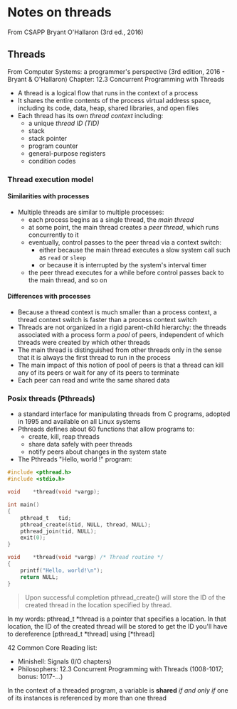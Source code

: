 # Notes on threads
From CSAPP Bryant O'Hallaron (3rd ed., 2016)

## Threads
From Computer Systems: a programmer's perspective (3rd edition, 2016 - Bryant & O'Hallaron)
Chapter: 12.3 Concurrent Programming with Threads

- A thread is a logical flow that runs in the context of a process
- It shares the entire contents of the process virtual address space, including its code, data, heap, shared libraries, and open files
- Each thread has its own *thread context* including:
	- a unique *thread ID (TID)*
	- stack
	- stack pointer
	- program counter
	- general-purpose registers
	- condition codes

### Thread execution model
#### Similarities with processes
- Multiple threads are similar to multiple processes:
	- each process begins as a single thread, the *main thread*
	- at some point, the main thread creates a *peer thread*, which runs concurrently to it
	- eventually, control passes to the peer thread via a context switch:
		- either because the main thread executes a slow system call such as `read` or `sleep`
		- or because it is interrupted by the system's interval timer
	- the peer thread executes for a while before control passes back to the main thread, and so on

#### Differences with processes
- Because a thread context is much smaller than a process context, a thread context switch is faster than a process context switch
- Threads are not organized in a rigid parent-child hierarchy: the threads associated with a process form a *pool* of peers, independent of which threads were created by which other threads
- The main thread is distinguished from other threads only in the sense that it is always the first thread to run in the process
- The main impact of this notion of pool of peers is that a thread can kill any of its peers or wait for any of its peers to terminate
- Each peer can read and write the same shared data

### Posix threads (Pthreads)
- a standard interface for manipulating threads from C programs, adopted in 1995 and available on all Linux systems
- Pthreads defines about 60 functions that allow programs to:
	- create, kill, reap threads
	- share data safely with peer threads
	- notify peers about changes in the system state
- The Pthreads "Hello, world !" program:
```c
#include <pthread.h>
#include <stdio.h>

void	*thread(void *vargp);

int	main()
{
	pthread_t	tid;
	pthread_create(&tid, NULL, thread, NULL);
	pthread_join(tid, NULL);
	exit(0);
}

void	*thread(void *vargp) /* Thread routine */
{
	printf("Hello, world!\n");
	return NULL;
}

```

> Upon successful completion pthread_create() will store the
ID of the created thread in the location specified by thread.
	 
In my words: 
pthread_t *thread is a pointer that specifies a location. In that location, the ID of the created
thread will be stored to get the ID you'll have to dereference [pthread_t *thread] using [*thread]

42 Common Core Reading list:
- Minishell: Signals (I/O chapters)
- Philosophers: 12.3 Concurrent Programming with Threads (1008-1017; bonus: 1017-...)

In the context of a threaded program, a variable is **shared** *if and only if* one of its instances is referenced by more than one thread


